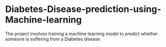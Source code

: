 # Diabetes-Disease-prediction-using-Machine-learning
The project involves training a machine learning model to predict whether someone is suffering from a Diabetes disease
